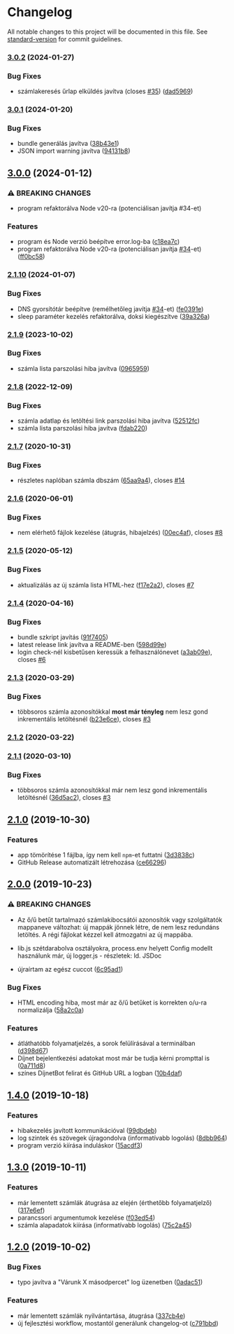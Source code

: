 # Changelog

All notable changes to this project will be documented in this file. See [standard-version](https://github.com/conventional-changelog/standard-version) for commit guidelines.

### [3.0.2](https://github.com/juzraai/dijnet-bot/compare/v3.0.1...v3.0.2) (2024-01-27)


### Bug Fixes

* számlakeresés űrlap elküldés javítva (closes [#35](https://github.com/juzraai/dijnet-bot/issues/35)) ([dad5969](https://github.com/juzraai/dijnet-bot/commit/dad5969a26ed1e365dca66fd31c230f1a386a3de))

### [3.0.1](https://github.com/juzraai/dijnet-bot/compare/v3.0.0...v3.0.1) (2024-01-20)


### Bug Fixes

* bundle generálás javítva ([38b43e1](https://github.com/juzraai/dijnet-bot/commit/38b43e1d2c8054fc7d860827df9a05209f28b0ff))
* JSON import warning javítva ([94131b8](https://github.com/juzraai/dijnet-bot/commit/94131b81d93919978bc8a8d5ba4763a5a3da93a8))

## [3.0.0](https://github.com/juzraai/dijnet-bot/compare/v2.1.10...v3.0.0) (2024-01-12)


### ⚠ BREAKING CHANGES

* program refaktorálva Node v20-ra (potenciálisan javítja #34-et)

### Features

* program és Node verzió beépítve error.log-ba ([c18ea7c](https://github.com/juzraai/dijnet-bot/commit/c18ea7c3de762f95c215bb3992cf6b192cf3f0be))
* program refaktorálva Node v20-ra (potenciálisan javítja [#34](https://github.com/juzraai/dijnet-bot/issues/34)-et) ([ff0bc58](https://github.com/juzraai/dijnet-bot/commit/ff0bc584d3aed0a996629fc9147acf619ea9281c))

### [2.1.10](https://github.com/juzraai/dijnet-bot/compare/v2.1.9...v2.1.10) (2024-01-07)


### Bug Fixes

* DNS gyorsítótár beépítve (remélhetőleg javítja [#34](https://github.com/juzraai/dijnet-bot/issues/34)-et) ([fe0391e](https://github.com/juzraai/dijnet-bot/commit/fe0391ec4a4d69fe3bf634bc49daef072d244fde))
* sleep paraméter kezelés refaktorálva, doksi kiegészítve ([39a326a](https://github.com/juzraai/dijnet-bot/commit/39a326af0fee153470955a8f917eff329ee7aff7))

### [2.1.9](https://github.com/juzraai/dijnet-bot/compare/v2.1.8...v2.1.9) (2023-10-02)


### Bug Fixes

* számla lista parszolási hiba javítva ([0965959](https://github.com/juzraai/dijnet-bot/commit/09659593b1c366c6d077953e1a4e698ff99aef18))

### [2.1.8](https://github.com/juzraai/dijnet-bot/compare/v2.1.7...v2.1.8) (2022-12-09)


### Bug Fixes

* számla adatlap és letöltési link parszolási hiba javítva ([52512fc](https://github.com/juzraai/dijnet-bot/commit/52512fc3b6a63c8b15cf692bee59c2ba49b3c5b6))
* számla lista parszolási hiba javítva ([fdab220](https://github.com/juzraai/dijnet-bot/commit/fdab2206773c1406711a2fb002c7e31489a9fb3d))

### [2.1.7](https://github.com/juzraai/dijnet-bot/compare/v2.1.6...v2.1.7) (2020-10-31)


### Bug Fixes

* részletes naplóban számla dbszám ([65aa9a4](https://github.com/juzraai/dijnet-bot/commit/65aa9a43b34cd394cea2e7e4f908ea5858d0d517)), closes [#14](https://github.com/juzraai/dijnet-bot/issues/14)

### [2.1.6](https://github.com/juzraai/dijnet-bot/compare/v2.1.5...v2.1.6) (2020-06-01)


### Bug Fixes

* nem elérhető fájlok kezelése (átugrás, hibajelzés) ([00ec4af](https://github.com/juzraai/dijnet-bot/commit/00ec4afc2a7c0707a8729ca88d2c7426521a7627)), closes [#8](https://github.com/juzraai/dijnet-bot/issues/8)

### [2.1.5](https://github.com/juzraai/dijnet-bot/compare/v2.1.4...v2.1.5) (2020-05-12)


### Bug Fixes

* aktualizálás az új számla lista HTML-hez ([f17e2a2](https://github.com/juzraai/dijnet-bot/commit/f17e2a21439ad0f4379c26a89aed69c40ff4e887)), closes [#7](https://github.com/juzraai/dijnet-bot/issues/7)

### [2.1.4](https://github.com/juzraai/dijnet-bot/compare/v2.1.3...v2.1.4) (2020-04-16)


### Bug Fixes

* bundle szkript javítás ([91f7405](https://github.com/juzraai/dijnet-bot/commit/91f740554db21525cd04fbbdd1deeffc1dd19bbe))
* latest release link javítva a README-ben ([598d99e](https://github.com/juzraai/dijnet-bot/commit/598d99e982c4351b1b4cad541326ad470ee35fbd))
* login check-nél kisbetűsen keressük a felhasználónevet ([a3ab09e](https://github.com/juzraai/dijnet-bot/commit/a3ab09e74507c15336c4deebece3c0415afb7e9c)), closes [#6](https://github.com/juzraai/dijnet-bot/issues/6)

### [2.1.3](https://github.com/juzraai/dijnet-bot/compare/v2.1.2...v2.1.3) (2020-03-29)


### Bug Fixes

* többsoros számla azonosítókkal **most már tényleg** nem lesz gond inkrementális letöltésnél ([b23e6ce](https://github.com/juzraai/dijnet-bot/commit/b23e6ce2523594729cab5bd0b05e9d3e722467d6)), closes [#3](https://github.com/juzraai/dijnet-bot/issues/3)

### [2.1.2](https://github.com/juzraai/dijnet-bot/compare/v2.1.1...v2.1.2) (2020-03-22)

### [2.1.1](https://github.com/juzraai/dijnet-bot/compare/v2.1.0...v2.1.1) (2020-03-10)


### Bug Fixes

* többsoros számla azonosítókkal már nem lesz gond inkrementális letöltésnél ([36d5ac2](https://github.com/juzraai/dijnet-bot/commit/36d5ac2580ac8321b247de0f27f34b2b769982c5)), closes [#3](https://github.com/juzraai/dijnet-bot/issues/3)

## [2.1.0](https://github.com/juzraai/dijnet-bot/compare/v2.0.0...v2.1.0) (2019-10-30)


### Features

* app tömörítése 1 fájlba, így nem kell `npm`-et futtatni ([3d3838c](https://github.com/juzraai/dijnet-bot/commit/3d3838c))
* GitHub Release automatizált létrehozása ([ce66296](https://github.com/juzraai/dijnet-bot/commit/ce66296))

## [2.0.0](https://github.com/juzraai/dijnet-bot/compare/v1.4.0...v2.0.0) (2019-10-23)


### ⚠ BREAKING CHANGES

* Az ő/ű betűt tartalmazó számlakibocsátói azonosítók vagy szolgáltatók mappaneve változhat: új mappák jönnek létre, de nem lesz redundáns letöltés. A régi fájlokat kézzel kell átmozgatni az új mappába.
* lib.js szétdarabolva osztályokra, process.env helyett Config modellt használunk már, új logger.js - részletek: ld. JSDoc

* újraírtam az egész cuccot ([6c95ad1](https://github.com/juzraai/dijnet-bot/commit/6c95ad1))


### Bug Fixes

* HTML encoding hiba, most már az ő/ű betűket is korrekten o/u-ra normalizálja ([58a2c0a](https://github.com/juzraai/dijnet-bot/commit/58a2c0a))


### Features

* átláthatóbb folyamatjelzés, a sorok felülírásával a terminálban ([d398d67](https://github.com/juzraai/dijnet-bot/commit/d398d67))
* Díjnet bejelentkezési adatokat most már be tudja kérni prompttal is ([0a711d8](https://github.com/juzraai/dijnet-bot/commit/0a711d8))
* színes DíjnetBot felirat és GitHub URL a logban ([10b4daf](https://github.com/juzraai/dijnet-bot/commit/10b4daf))

## [1.4.0](https://github.com/juzraai/dijnet-bot/compare/v1.3.0...v1.4.0) (2019-10-18)


### Features

* hibakezelés javított kommunikációval ([99dbdeb](https://github.com/juzraai/dijnet-bot/commit/99dbdeb))
* log szintek és szövegek újragondolva (informatívabb logolás) ([8dbb964](https://github.com/juzraai/dijnet-bot/commit/8dbb964))
* program verzió kiírása induláskor ([15acdf3](https://github.com/juzraai/dijnet-bot/commit/15acdf3))

## [1.3.0](https://github.com/juzraai/dijnet-bot/compare/v1.2.0...v1.3.0) (2019-10-11)


### Features

* már lementett számlák átugrása az elején (érthetőbb folyamatjelző) ([317e6ef](https://github.com/juzraai/dijnet-bot/commit/317e6ef))
* parancssori argumentumok kezelése ([f03ed54](https://github.com/juzraai/dijnet-bot/commit/f03ed54))
* számla alapadatok kiírása (informatívabb logolás) ([75c2a45](https://github.com/juzraai/dijnet-bot/commit/75c2a45))

## [1.2.0](https://github.com/juzraai/dijnet-bot/compare/v1.1.2...v1.2.0) (2019-10-02)


### Bug Fixes

* typo javítva a "Várunk X másodpercet" log üzenetben ([0adac51](https://github.com/juzraai/dijnet-bot/commit/0adac51))


### Features

* már lementett számlák nyilvántartása, átugrása ([337cb4e](https://github.com/juzraai/dijnet-bot/commit/337cb4e))
* új fejlesztési workflow, mostantól generálunk changelog-ot ([c791bbd](https://github.com/juzraai/dijnet-bot/commit/c791bbd))
